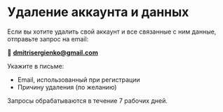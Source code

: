 # Удаление аккаунта и данных

Если вы хотите удалить свой аккаунт и все связанные с ним данные, отправьте запрос на email:

📧 **dmitrisergienko@gmail.com**

Укажите в письме:
- Email, использованный при регистрации
- Причину удаления (по желанию)

Запросы обрабатываются в течение 7 рабочих дней.
